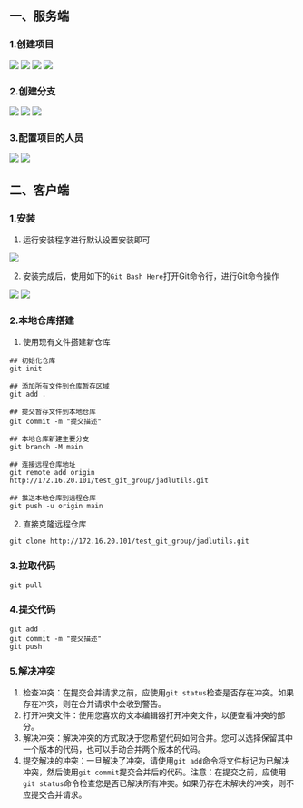 ## 一、服务端

### 1.创建项目
![](img/2023-01-31-17-38-17.png)
![](img/2023-01-31-17-38-54.png)
![](img/2023-01-31-17-40-05.png)
![](img/2023-01-31-17-40-47.png)
 
### 2.创建分支
![](img/2023-01-31-17-41-13.png)
![](img/2023-01-31-17-41-35.png)
![](img/2023-01-31-17-41-56.png)

### 3.配置项目的人员
![](img/2023-01-31-17-43-47.png)
![](img/2023-01-31-17-44-54.png)

## 二、客户端

### 1.安装

1. 运行安装程序进行默认设置安装即可

![](img/2023-01-31-17-47-38.png)

2. 安装完成后，使用如下的`Git Bash Here`打开Git命令行，进行Git命令操作

![](img/2023-01-31-17-51-01.png)
![](img/2023-01-31-17-53-21.png)

### 2.本地仓库搭建
1. 使用现有文件搭建新仓库
```
## 初始化仓库
git init 

## 添加所有文件到仓库暂存区域
git add .

## 提交暂存文件到本地仓库
git commit -m "提交描述"

## 本地仓库新建主要分支
git branch -M main

## 连接远程仓库地址
git remote add origin http://172.16.20.101/test_git_group/jadlutils.git

## 推送本地仓库到远程仓库
git push -u origin main
```
2. 直接克隆远程仓库
```
git clone http://172.16.20.101/test_git_group/jadlutils.git
```

### 3.拉取代码
```
git pull
```
### 4.提交代码
```
git add .
git commit -m "提交描述"
git push
```
### 5.解决冲突
1. 检查冲突：在提交合并请求之前，应使用`git status`检查是否存在冲突。如果存在冲突，则在合并请求中会收到警告。
2. 打开冲突文件：使用您喜欢的文本编辑器打开冲突文件，以便查看冲突的部分。
3. 解决冲突：解决冲突的方式取决于您希望代码如何合并。您可以选择保留其中一个版本的代码，也可以手动合并两个版本的代码。
4. 提交解决的冲突：一旦解决了冲突，请使用`git add`命令将文件标记为已解决冲突，然后使用`git commit`提交合并后的代码。注意：在提交之前，应使用`git status`命令检查您是否已解决所有冲突。如果仍存在未解决的冲突，则不应提交合并请求。